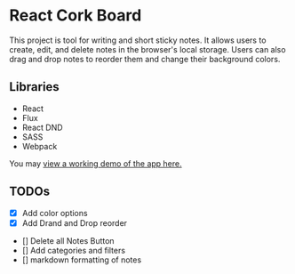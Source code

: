 # React Cork Board
This project is tool for writing and short sticky notes. It allows users to create, edit, and delete notes in the browser's local storage. Users can also drag and drop notes to reorder them and change their background colors.

## Libraries
- React
- Flux
- React DND
- SASS
- Webpack

You may [view a working demo of the app here.](https://pcmart03.github.io/react-corkboard/)

## TODOs
- [x] Add color options
- [x] Add Drand and Drop reorder
- [] Delete all Notes Button
- [] Add categories and filters
- [] markdown formatting of notes
